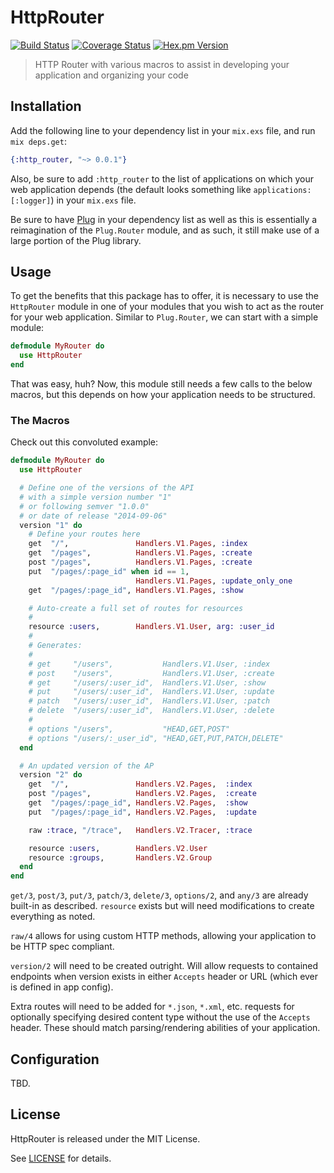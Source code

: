# HttpRouter
[![Build Status](https://img.shields.io/travis/slogsdon/elixir-http-router.svg?style=flat)](https://travis-ci.org/slogsdon/elixir-http-router)
[![Coverage Status](https://img.shields.io/coveralls/slogsdon/elixir-http-router.svg?style=flat)](https://coveralls.io/r/slogsdon/elixir-http-router)
[![Hex.pm Version](http://img.shields.io/hexpm/v/http_router.svg?style=flat)](https://hex.pm/packages/http_router)

> HTTP Router with various macros to assist in
> developing your application and organizing
> your code

## Installation

Add the following line to your dependency list
in your `mix.exs` file, and run `mix deps.get`:

```elixir
{:http_router, "~> 0.0.1"}
```

Also, be sure to add `:http_router` to the list
of applications on which your web application
depends (the default looks something like
`applications: [:logger]`) in your `mix.exs`
file.

Be sure to have [Plug][plug] in your dependency
list as well as this is essentially a
reimagination of the `Plug.Router` module, and
as such, it still make use of a large portion
of the Plug library.

## Usage

To get the benefits that this package has to
offer, it is necessary to use the `HttpRouter`
module in one of your modules that you wish to
act as the router for your web application.
Similar to `Plug.Router`, we can start with a
simple module:

```elixir
defmodule MyRouter do
  use HttpRouter
end
```

That was easy, huh? Now, this module still needs a
few calls to the below macros, but this depends on
how your application needs to be structured.

### The Macros

Check out this convoluted example:

```elixir
defmodule MyRouter do
  use HttpRouter

  # Define one of the versions of the API
  # with a simple version number "1"
  # or following semver "1.0.0"
  # or date of release "2014-09-06"
  version "1" do
    # Define your routes here
    get  "/",               Handlers.V1.Pages, :index
    get  "/pages",          Handlers.V1.Pages, :create
    post "/pages",          Handlers.V1.Pages, :create
    put  "/pages/:page_id" when id == 1,
                            Handlers.V1.Pages, :update_only_one
    get  "/pages/:page_id", Handlers.V1.Pages, :show

    # Auto-create a full set of routes for resources
    #
    resource :users,        Handlers.V1.User, arg: :user_id
    #
    # Generates:
    #
    # get     "/users",           Handlers.V1.User, :index
    # post    "/users",           Handlers.V1.User, :create
    # get     "/users/:user_id",  Handlers.V1.User, :show
    # put     "/users/:user_id",  Handlers.V1.User, :update
    # patch   "/users/:user_id",  Handlers.V1.User, :patch
    # delete  "/users/:user_id",  Handlers.V1.User, :delete
    #
    # options "/users",           "HEAD,GET,POST"
    # options "/users/:_user_id", "HEAD,GET,PUT,PATCH,DELETE"
  end

  # An updated version of the AP
  version "2" do
    get  "/",               Handlers.V2.Pages,  :index
    post "/pages",          Handlers.V2.Pages,  :create
    get  "/pages/:page_id", Handlers.V2.Pages,  :show
    put  "/pages/:page_id", Handlers.V2.Pages,  :update

    raw :trace, "/trace",   Handlers.V2.Tracer, :trace

    resource :users,        Handlers.V2.User
    resource :groups,       Handlers.V2.Group
  end
end
```

`get/3`, `post/3`, `put/3`, `patch/3`, `delete/3`,
`options/2`, and `any/3` are already built-in as
described. `resource` exists but will need
modifications to create everything as noted.

`raw/4` allows for using custom HTTP methods, allowing
your application to be HTTP spec compliant.

`version/2` will need to be created outright. Will
allow requests to contained endpoints when version
exists in either `Accepts` header or URL (which ever
is defined in app config).

Extra routes will need to be added for `*.json`,
`*.xml`, etc. requests for optionally specifying
desired content type without the use of the
`Accepts` header. These should match
parsing/rendering abilities of your application.

## Configuration

TBD.

## License

HttpRouter is released under the MIT License.

See [LICENSE](license) for details.

[plug]: https://github.com/elixir-lang/plug
[license]: https://github.com/slogsdon/elixir-http-router/blob/master/LICENSE
